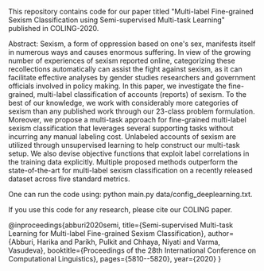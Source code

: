 This repository contains code for our paper titled "Multi-label Fine-grained Sexism Classification using Semi-supervised Multi-task Learning" published in COLING-2020.

Abstract: Sexism, a form of oppression based on one's sex, manifests itself in numerous ways and causes enormous suffering. In view of the growing number of experiences of sexism reported online, categorizing these recollections automatically can assist the fight against sexism, as it can facilitate effective analyses by gender studies researchers and government officials involved in policy making. In this paper, we investigate the fine-grained, multi-label classification of accounts (reports) of sexism. To the best of our knowledge, we work with considerably more categories of sexism than any published work through our 23-class problem formulation. Moreover, we propose a multi-task approach for fine-grained multi-label sexism classification that leverages several supporting tasks without incurring any manual labeling cost. Unlabeled accounts of sexism are utilized through unsupervised learning to help construct our multi-task setup. We also devise objective functions that exploit label correlations in the training data explicitly. Multiple proposed methods outperform the state-of-the-art for multi-label sexism classification on a recently released dataset across five standard metrics.

One can run the code using: python main.py data/config_deeplearning.txt. 

If you use this code for any research, please cite our COLING paper.

@inproceedings{abburi2020semi,
  title={Semi-supervised Multi-task Learning for Multi-label Fine-grained Sexism Classification},
  author={Abburi, Harika and Parikh, Pulkit and Chhaya, Niyati and Varma, Vasudeva},
  booktitle={Proceedings of the 28th International Conference on Computational Linguistics},
  pages={5810--5820},
  year={2020}
}
